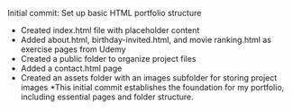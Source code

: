 Initial commit: Set up basic HTML portfolio structure
- Created index.html file with placeholder content
- Added about.html, birthday-invited.html, and movie ranking.html as exercise pages from Udemy
- Created a public folder to organize project files
- Added a contact.html page
- Created an assets folder with an images subfolder for storing project images
*This initial commit establishes the foundation for my portfolio, including essential pages and folder structure.

